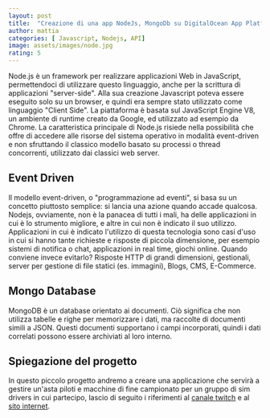 ```yaml
---
layout: post
title:  "Creazione di una app NodeJs, MongoDb su DigitalOcean App Platform"
author: mattia
categories: [ Javascript, Nodejs, API]
image: assets/images/node.jpg
rating: 5
---
```



Node.js è un framework per realizzare applicazioni Web in JavaScript, permettendoci di utilizzare questo linguaggio, anche per la scrittura di applicazioni "server-side".
Alla sua creazione Javascript poteva essere eseguito solo su un browser, e quindi era sempre stato utilizzato come linguaggio "Client Side". La piattaforma è basata sul JavaScript Engine V8, 
un ambiente di runtime creato da Google, ed utilizzato ad esempio da Chrome.
La caratteristica principale di Node.js risiede nella possibilità che offre di accedere alle risorse del sistema operativo in modalità event-driven e non 
sfruttando il classico modello basato su processi o thread concorrenti, utilizzato dai classici web server.


## Event Driven

Il modello event-driven, o "programmazione ad eventi", si basa su un concetto piuttosto semplice: si lancia una azione quando accade qualcosa. Nodejs, ovviamente, non è la panacea di tutti i mali, ha delle applicazioni in cui è lo strumento migliore, e altre in cui non è indicato il suo utilizzo.
Applicazioni in cui è indicato l'utilizzo di questa tecnologia sono casi d'uso in cui si hanno tante richieste e risposte di piccola dimensione, per esempio sistemi di notifica o chat, applicazioni in real time, giochi online.
Quando conviene invece evitarlo? Risposte HTTP di grandi dimensioni, gestionali, server per gestione di file statici (es. immagini), Blogs, CMS, E-Commerce.


## Mongo Database

MongoDB è un database orientato ai documenti. Ciò significa che non utilizza tabelle e righe per memorizzare i dati, ma raccolte di documenti simili a JSON. Questi documenti supportano i campi incorporati, quindi i dati correlati possono essere archiviati al loro interno.


## Spiegazione del progetto

In questo piccolo progetto andremo a creare una applicazione che servirà a gestire un'asta piloti e macchine di fine campionato per un gruppo di sim drivers in cui partecipo, lascio di seguito i riferimenti al <a href="https://www.twitch.tv/racingteamitalia">canale twitch</a> e al <a href="https://www.racingteamitalia.it">sito internet</a>.
